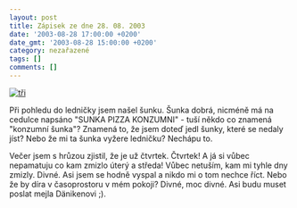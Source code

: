 ```yaml
---
layout: post
title: Zápisek ze dne 28. 08. 2003
date: '2003-08-28 17:00:00 +0200'
date_gmt: '2003-08-28 15:00:00 +0200'
category: nezařazené
tags: []
comments: []
---
```

<p>
<div >  <a href="%base_url%/assets/old-images/tri.jpg"><img alt="tři" src="%base_url%/assets/old-images/tri.jpg"></a>  </div>
<p>Při pohledu do ledničky jsem našel šunku. Šunka dobrá, nicméně má na cedulce napsáno "SUNKA PIZZA KONZUMNI" -  tuší někdo co znamená "konzumní šunka"? Znamená to, že jsem doteď jedl šunky, které se nedaly jíst? Nebo  že mi ta šunka vyžere ledničku? Nechápu to.</p>
<p>Večer jsem s hrůzou zjistil, že je už čtvrtek. Čtvrtek! A já si vůbec nepamatuju co kam zmizlo úterý a středa!  Vůbec netuším, kam mi tyhle dny zmizly. Divné. Asi jsem se hodně vyspal a nikdo mi o tom nechce říct. Nebo že by  díra v časoprostoru v mém pokoji? Divné, moc divné. Asi budu muset poslat mejla Dänikenovi ;).</p>
